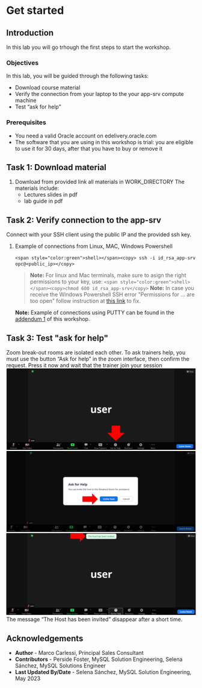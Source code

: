# Get started

## Introduction
In this lab you will go trhough the first steps to start the workshop.

### Objectives

In this lab, you will be guided through the following tasks:
* Download course material
* Verify the connection from your laptop to the your app-srv compute machine
* Test “ask for help”

### Prerequisites 

* You need a valid Oracle account on edelivery.oracle.com
* The software that you are using in this workshop is trial: you are eligible to use it for 30 days, after that you have to buy or remove it

## Task 1: Download material 
1. Download from provided link all materials in WORK_DIRECTORY
    The materials include:
    * Lectures slides in pdf
    * lab guide in pdf

## Task 2: Verify connection to the app-srv 

Connect with your SSH client using the public IP and the provided ssh key.

1. Example of connections from Linux, MAC, Windows Powershell
	```
    <span style="color:green">shell></span><copy> ssh -i id_rsa_app-srv opc@<public_ip></copy>
    ```

    > **Note:**   For linux and Mac terminals, make sure to asign the right permissions to your key, use:
        ```
        <span style="color:green">shell></span><copy>chmod 600 id_rsa_app-srv</copy>
        ```
      **Note:** In case you receive the Windows Powershell SSH error "Permissions for ... are too open" follow instruction at [this link](../addendum/addendum.md#task-troubleshooting-windows-powershell-ssh-error-on-permissions) to fix. 

      **Note:** Example of connections using PUTTY can be found in the [addendum 1](../addendum/addendum.md#task-putty-configuration) of this workshop.

## Task 3: Test "ask for help"
Zoom break-out rooms are isolated each other.
To ask trainers help, you must use the button “Ask for help” in the zoom interface, then confirm the request. Press it now and wait that the trainer join your session
    ![MYSQLEE](./images/zoom-ask-help.png "zoom ask help")
    ![MYSQLEE](./images/zoom-ask-help-pressed.png "zoom ask help pressed")
    ![MYSQLEE](./images/zoom-host-invited.png "zoom host invited")
The message “The Host has been invited” disappear after a short time.

## Acknowledgements
* **Author** - Marco Carlessi, Principal Sales Consultant
* **Contributors** -  Perside Foster, MySQL Solution Engineering, Selena Sánchez, MySQL Solutions Engineer
* **Last Updated By/Date** - Selena Sánchez, MySQL Solution Engineering, May 2023
